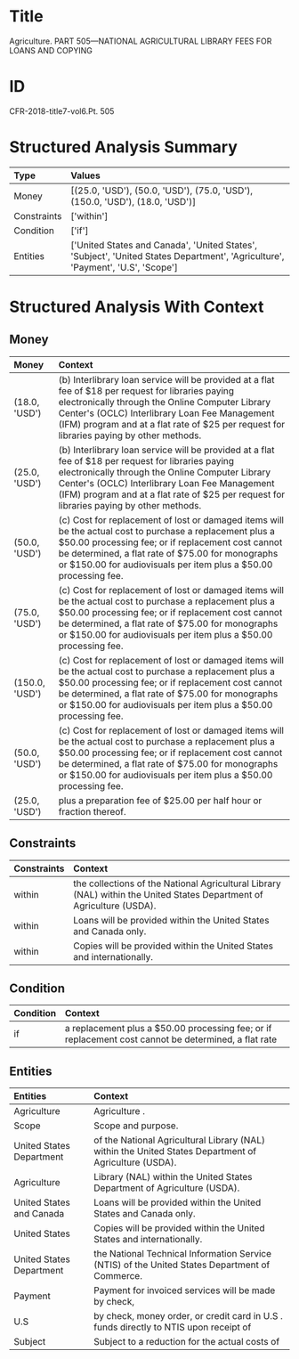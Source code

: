 # Title

 Agriculture. PART 505—NATIONAL AGRICULTURAL LIBRARY FEES FOR LOANS AND COPYING


# ID

 CFR-2018-title7-vol6.Pt. 505


# Structured Analysis Summary

| Type        | Values                                                                                                                         |
|:------------|:-------------------------------------------------------------------------------------------------------------------------------|
| Money       | [(25.0, 'USD'), (50.0, 'USD'), (75.0, 'USD'), (150.0, 'USD'), (18.0, 'USD')]                                                   |
| Constraints | ['within']                                                                                                                     |
| Condition   | ['if']                                                                                                                         |
| Entities    | ['United States and Canada', 'United States', 'Subject', 'United States Department', 'Agriculture', 'Payment', 'U.S', 'Scope'] |


# Structured Analysis With Context

 


## Money

| Money          | Context                                                                                                                                                                                                                                                                                             |
|:---------------|:----------------------------------------------------------------------------------------------------------------------------------------------------------------------------------------------------------------------------------------------------------------------------------------------------|
| (18.0, 'USD')  | (b) Interlibrary loan service will be provided at a flat fee of $18 per request for libraries paying electronically through the Online Computer Library Center's (OCLC) Interlibrary Loan Fee Management (IFM) program and at a flat rate of $25 per request for libraries paying by other methods. |
| (25.0, 'USD')  | (b) Interlibrary loan service will be provided at a flat fee of $18 per request for libraries paying electronically through the Online Computer Library Center's (OCLC) Interlibrary Loan Fee Management (IFM) program and at a flat rate of $25 per request for libraries paying by other methods. |
| (50.0, 'USD')  | (c) Cost for replacement of lost or damaged items will be the actual cost to purchase a replacement plus a $50.00 processing fee; or if replacement cost cannot be determined, a flat rate of $75.00 for monographs or $150.00 for audiovisuals per item plus a $50.00 processing fee.              |
| (75.0, 'USD')  | (c) Cost for replacement of lost or damaged items will be the actual cost to purchase a replacement plus a $50.00 processing fee; or if replacement cost cannot be determined, a flat rate of $75.00 for monographs or $150.00 for audiovisuals per item plus a $50.00 processing fee.              |
| (150.0, 'USD') | (c) Cost for replacement of lost or damaged items will be the actual cost to purchase a replacement plus a $50.00 processing fee; or if replacement cost cannot be determined, a flat rate of $75.00 for monographs or $150.00 for audiovisuals per item plus a $50.00 processing fee.              |
| (50.0, 'USD')  | (c) Cost for replacement of lost or damaged items will be the actual cost to purchase a replacement plus a $50.00 processing fee; or if replacement cost cannot be determined, a flat rate of $75.00 for monographs or $150.00 for audiovisuals per item plus a $50.00 processing fee.              |
| (25.0, 'USD')  | plus a preparation fee of $25.00 per half hour or fraction thereof.                                                                                                                                                                                                                                 |


## Constraints

| Constraints   | Context                                                                                                                |
|:--------------|:-----------------------------------------------------------------------------------------------------------------------|
| within        | the collections of the National Agricultural Library (NAL) within  the United States Department of Agriculture (USDA). |
| within        | Loans will be provided  within  the United States and Canada only.                                                     |
| within        | Copies will be provided  within  the United States and internationally.                                                |


## Condition

| Condition   | Context                                                                                              |
|:------------|:-----------------------------------------------------------------------------------------------------|
| if          | a replacement plus a $50.00 processing fee; or if replacement cost cannot be determined, a flat rate |


## Entities

| Entities                 | Context                                                                                                |
|:-------------------------|:-------------------------------------------------------------------------------------------------------|
| Agriculture              | Agriculture .                                                                                          |
| Scope                    | Scope  and purpose.                                                                                    |
| United States Department | of the National Agricultural Library (NAL) within the United States Department  of Agriculture (USDA). |
| Agriculture              | Library (NAL) within the United States Department of Agriculture  (USDA).                              |
| United States and Canada | Loans will be provided within the  United States and Canada  only.                                     |
| United States            | Copies will be provided within the  United States  and internationally.                                |
| United States Department | the National Technical Information Service (NTIS) of the United States Department  of Commerce.        |
| Payment                  | Payment for invoiced services will be made by check,                                                   |
| U.S                      | by check, money order, or credit card in U.S . funds directly to NTIS upon receipt of                  |
| Subject                  | Subject to a reduction for the actual costs of                                                         |


